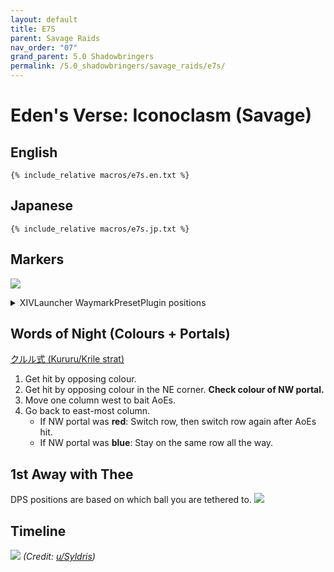 ```yaml
---
layout: default
title: E7S
parent: Savage Raids
nav_order: "07"
grand_parent: 5.0 Shadowbringers
permalink: /5.0_shadowbringers/savage_raids/e7s/
---
```


# Eden's Verse: Iconoclasm (Savage)

## English
```
{% include_relative macros/e7s.en.txt %}
```

## Japanese
```
{% include_relative macros/e7s.jp.txt %}
```

## Markers

![](images/markers.jpg)
<details markdown=block>
<summary>XIVLauncher WaymarkPresetPlugin positions</summary>

```json
{"Name":"E7S","MapID":727,"A":{"X":95.0,"Y":0.0,"Z":81.0,"ID":0,"Active":true},"B":{"X":119.0,"Y":0.0,"Z":95.0,"ID":1,"Active":true},"C":{"X":105.0,"Y":0.0,"Z":119.0,"ID":2,"Active":true},"D":{"X":81.0,"Y":0.0,"Z":105.0,"ID":3,"Active":true},"One":{"X":98.6,"Y":0.0,"Z":98.6,"ID":4,"Active":true},"Two":{"X":0.0,"Y":0.0,"Z":0.0,"ID":5,"Active":false},"Three":{"X":101.4,"Y":0.0,"Z":101.4,"ID":6,"Active":true},"Four":{"X":0.0,"Y":0.0,"Z":0.0,"ID":7,"Active":false}}
```

</details>

## Words of Night (Colours + Portals)

[クルル式 (Kururu/Krile strat)](https://youtu.be/eW5YzRFim1U)

1. Get hit by opposing colour.
2. Get hit by opposing colour in the NE corner. **Check colour of NW portal.**
3. Move one column west to bait AoEs.
4. Go back to east-most column.
   - If NW portal was **red**: Switch row, then switch row again after AoEs hit.
   - If NW portal was **blue**: Stay on the same row all the way.

## 1st Away with Thee

DPS positions are based on which ball you are tethered to.
![](images/1st_away_with_thee.jpg)

## Timeline

![](https://i.redd.it/5yeyuk65qnn41.png)
*(Credit: [u/Syldris](https://www.reddit.com/r/ffxiv/comments/fld0v5/e7s_timeline_image/))*
